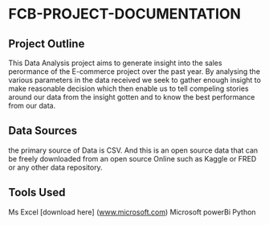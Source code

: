 # FCB-PROJECT-DOCUMENTATION
## Project Outline 
This Data Analysis project aims to generate insight into the sales perormance of the E-commerce project over the past year. By analysing the various parameters in the data received we seek to gather enough insight to make reasonable decision which then enable us to tell compeling stories around our data from the insight gotten and to know the best performance from our data.
## Data Sources
the primary source of Data is CSV. And this is an open source data that can be freely downloaded from an open source Online such as Kaggle or FRED or any other data repository.
## Tools Used
Ms Excel [download here] (www.microsoft.com)
Microsoft powerBi
Python
